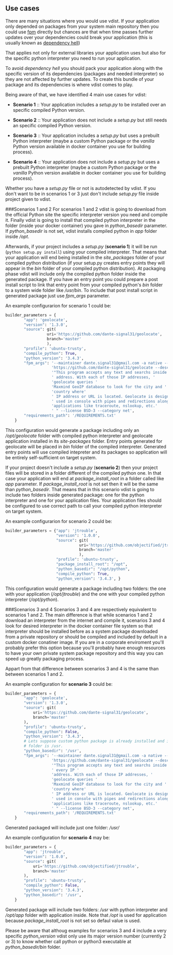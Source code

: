 ## Use cases
There are many situations where you would use vdist. If your application only
depended on packages from your system main repository then you could use
[fpm](https://github.com/jordansissel/fpm) directly but chances are that when
time passes further updates over your dependencies could break your application
(this is usually known as
[dependency hell](https://en.wikipedia.org/wiki/Dependency_hell))

That applies not only for external libraries your application uses but also for
the specific python interpreter you need to run your application.

To avoid *dependency hell* you should pack your application along with the
specific version of its dependencies (packages and needed interpreter) so they
are not affected by further updates. To create this bundle of your package and
its dependencies is where vdist comes to play.

Being aware of that, we have identified 4 main use cases for vdist:

- **Scenario 1** :: Your application includes a *setup.py* to be installed over
an specific compiled Python version.

- **Scenario 2** :: Your application does not include a *setup.py* but still
needs an specific compiled Python version.

- **Scenario 3** :: Your application includes a *setup.py* but uses a prebuilt
Python interpreter (maybe a custom Python package or the *vanilla* Python version
available in docker container you use for building process).

- **Scenario 4** :: Your application does not include a *setup.py* but uses a
prebuilt Python interpreter (maybe a custom Python package or the *vanilla*
Python version available in docker container you use for building process).

Whether you have a *setup.py* file or not is autodetected by vdist. If you don't want
to be in scenarios 1 or 3 just don't include *setup.py* file inside project given
to vdist.

###Scenarios 1 and 2
For scenarios 1 and 2 vdist is going to download from the official Python site
the specific interpreter version you need and compile it. Finally vdist is
going to install that compiled python interpreter in the folder (inside your
docker container) you gave in *python_basedir* parameter. If *python_basedir*
is not set, vdist installs compiled python in *app* folder inside */opt*.

Afterwards, if your project includes a *setup.py* (**scenario 1**) it will be run
(`python setup.py install`) using your compiled interpreter. That
means that your application will end being installed in the *site_packages*
folder of your compiled python distribution (if your setup.py creates entry
points they will appear in the *bin* folder of your compiled python distribution).
At packaging phase vdist will include only the compiled python folder inside the
generated package. If you have an entry point you could prepare a post install
script to link that entry point from your compiled python's *bin* folder to a
system wide folder like */usr/bin*. To include that post install script in
generated package just use *fpm_args* parameter.

An example configurarion for scenario 1 could be:
```python
builder_parameters = {
        "app": 'geolocate',
        "version": '1.3.0',
        "source": git(
                  uri='https://github.com/dante-signal31/geolocate',
                  branch='master'
                  ),
        "profile": 'ubuntu-trusty',
        "compile_python": True,
        "python_version": '3.4.3',
        "fpm_args": '--maintainer dante.signal31@gmail.com -a native --url '
                    'https://github.com/dante-signal31/geolocate --description '
                    '"This program accepts any text and searchs inside every IP'
                    ' address. With each of those IP addresses, '
                    'geolocate queries '
                    'Maxmind GeoIP database to look for the city and '
                    'country where'
                    ' IP address or URL is located. Geolocate is designed to be'
                    ' used in console with pipes and redirections along with '
                    'applications like traceroute, nslookup, etc.'
                    ' " --license BSD-3 --category net',
        "requirements_path": '/REQUIREMENTS.txt'
    }
```
This configuration would generate a package including only an */opt/geolocate*
folder with compiled python interpreter and geolocate application installed in
its *site-packages* folder. Entry points generated for geolocate will be placed
in *bin* folder of the compiled interpreter. Generated entry points will use
compiled intepreter and its packages so application will be entirely
self-sufficient on target system.


If your project doesn't include a *setup.py* (**scenario 2**) then your project
files will be stored in a folder different of the compiled python one. In that
case your application will end at *package_install_root* in a folder called
like *app* parameter. If *package_install_root* is not set then it will be the same
than *python_basedir*. That means that in this scenario vdist is going to include
two folders inside generated package: one for the python interpreter and one
for your application files. Your application files should be configured to use
correct path to call your compiled python interpreter on target system.

An example configurarion for scenario 2 could be:
```python
builder_parameters = {"app": 'jtrouble',
                      "version": '1.0.0',
                      "source": git(
                                uri='https://github.com/objectified/jtrouble',
                                branch='master'
                                ),
                      "profile": 'ubuntu-trusty',
                      "package_install_root": "/opt",
                      "python_basedir": "/opt/python",
                      "compile_python": True,
                      "python_version": '3.4.3', }
```
This configuration would generate a package including two folders: the one with
your application (*/opt/jtrouble*) and the one with your compiled python
interpreter (*/opt/python*).

###Scenarios 3 and 4
Scenarios 3 and 4 are respectively equivalent to scenarios 1 and 2. The main
difference is that while scenarios 1 and 2 download an interpreter from the
internet and compile it, scenarios 3 and 4 look for desired interpreter in the
docker container file system so that interpreter should be installed before
as a system package downloaded from a private repository or should be compiled
and included by default in a custom docker conatiner image. If you are in a
corporate enviroment you'll probably prefer this option because you'll probably
have enough resources to have your own private system package repository and
this way you can speed up greatly packaging process.

Appart from that difference between scenarios 3 and 4 is the same than between
scenarios 1 and 2.

An example configuration for **scenario 3** could be:
```python
builder_parameters = {
        "app": 'geolocate',
        "version": '1.3.0',
        "source": git(
            uri='https://github.com/dante-signal31/geolocate',
            branch='master'
        ),
        "profile": 'ubuntu-trusty',
        "compile_python": False,
        "python_version": '3.4.3',
        # Lets suppose custom python package is already installed and its root
        # folder is /usr.
        "python_basedir": '/usr',
        "fpm_args": '--maintainer dante.signal31@gmail.com -a native --url '
                    'https://github.com/dante-signal31/geolocate --description '
                    '"This program accepts any text and searchs inside'
                    ' every IP '
                    'address. With each of those IP addresses, '
                    'geolocate queries '
                    'Maxmind GeoIP database to look for the city and '
                    'country where'
                    ' IP address or URL is located. Geolocate is designed to be'
                    ' used in console with pipes and redirections along with '
                    'applications like traceroute, nslookup, etc.'
                    ' " --license BSD-3 --category net',
        "requirements_path": '/REQUIREMENTS.txt'
    }
```
Generated packaged will include just one folder: */usr/*

An example configuration for **scenario 4** may be:
```python
builder_parameters = {
        "app": 'jtrouble',
        "version": '1.0.0',
        "source": git(
            uri='https://github.com/objectified/jtrouble',
            branch='master'
        ),
        "profile": 'ubuntu-trusty',
        "compile_python": False,
        "python_version": '3.4.3',
        "python_basedir": '/usr',
    }
```
Generated package will include two folders: */usr* with python interpreter and
*/opt/app* folder with application inside. Note that */opt* is used for
application because *package_install_root* is not set so defaul value is used.

Please be aware that althoug examples for scenarios 3 and 4 include a very
specific *python_version* vdist only use its major version number (currently 2
or 3) to know whether call python or python3 executable at *python_basedir/bin*
folder.


